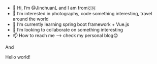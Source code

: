 - 👋 Hi, I’m @JinchuanL and I am from:cn:
- 👀 I’m interested in photography, code something interesting, travel around the world
- 🌱 I’m currently learning spring boot framework + Vue.js
- 💞️ I’m looking to collaborate on something interesting
- 📫 How to reach me --> check my personal blog😊

And

Hello world!

<!---
JinchuanL/JinchuanL is a ✨ special ✨ repository because its `README.md` (this file) appears on your GitHub profile.
You can click the Preview link to take a look at your changes.
--->
